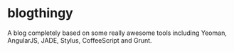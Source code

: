 blogthingy
==========

A blog completely based on some really awesome tools including Yeoman, AngularJS, JADE, Stylus, CoffeeScript and Grunt.
